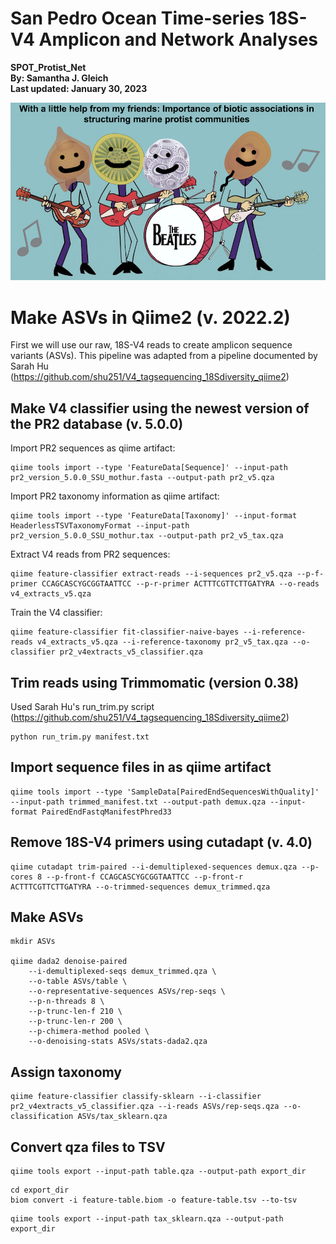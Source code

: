 # San Pedro Ocean Time-series 18S-V4 Amplicon and Network Analyses 
**SPOT_Protist_Net**  
**By: Samantha J. Gleich**  
**Last updated: January 30, 2023**  


![](static/slide1.png)


# Make ASVs in Qiime2 (v. 2022.2)
First we will use our raw, 18S-V4 reads to create amplicon sequence variants (ASVs). This pipeline was adapted from a pipeline documented by Sarah Hu (https://github.com/shu251/V4_tagsequencing_18Sdiversity_qiime2)
## Make V4 classifier using the newest version of the PR2 database (v. 5.0.0)
Import PR2 sequences as qiime artifact:
```
qiime tools import --type 'FeatureData[Sequence]' --input-path pr2_version_5.0.0_SSU_mothur.fasta --output-path pr2_v5.qza
```
Import PR2 taxonomy information as qiime artifact: 
```
qiime tools import --type 'FeatureData[Taxonomy]' --input-format HeaderlessTSVTaxonomyFormat --input-path pr2_version_5.0.0_SSU_mothur.tax --output-path pr2_v5_tax.qza
```
Extract V4 reads from PR2 sequences:
```
qiime feature-classifier extract-reads --i-sequences pr2_v5.qza --p-f-primer CCAGCASCYGCGGTAATTCC --p-r-primer ACTTTCGTTCTTGATYRA --o-reads v4_extracts_v5.qza
```
Train the V4 classifier: 
```
qiime feature-classifier fit-classifier-naive-bayes --i-reference-reads v4_extracts_v5.qza --i-reference-taxonomy pr2_v5_tax.qza --o-classifier pr2_v4extracts_v5_classifier.qza
```
## Trim reads using Trimmomatic (version 0.38)
Used Sarah Hu's run_trim.py script (https://github.com/shu251/V4_tagsequencing_18Sdiversity_qiime2)
```
python run_trim.py manifest.txt
```
## Import sequence files in as qiime artifact
```
qiime tools import --type 'SampleData[PairedEndSequencesWithQuality]' --input-path trimmed_manifest.txt --output-path demux.qza --input-format PairedEndFastqManifestPhred33
```
## Remove 18S-V4 primers using cutadapt (v. 4.0) 
```
qiime cutadapt trim-paired --i-demultiplexed-sequences demux.qza --p-cores 8 --p-front-f CCAGCASCYGCGGTAATTCC --p-front-r ACTTTCGTTCTTGATYRA --o-trimmed-sequences demux_trimmed.qza
```
## Make ASVs
```
mkdir ASVs

qiime dada2 denoise-paired
	--i-demultiplexed-seqs demux_trimmed.qza \
	--o-table ASVs/table \
	--o-representative-sequences ASVs/rep-seqs \
	--p-n-threads 8 \
	--p-trunc-len-f 210 \
	--p-trunc-len-r 200 \
	--p-chimera-method pooled \
	--o-denoising-stats ASVs/stats-dada2.qza
  ```
  ## Assign taxonomy 
  ```
 qiime feature-classifier classify-sklearn --i-classifier pr2_v4extracts_v5_classifier.qza --i-reads ASVs/rep-seqs.qza --o-classification ASVs/tax_sklearn.qza
  ```
  ## Convert qza files to TSV
  ```
  qiime tools export --input-path table.qza --output-path export_dir
  ```
  ```
  cd export_dir
  biom convert -i feature-table.biom -o feature-table.tsv --to-tsv
  ```
  ```
  qiime tools export --input-path tax_sklearn.qza --output-path export_dir
  ```
 
  

